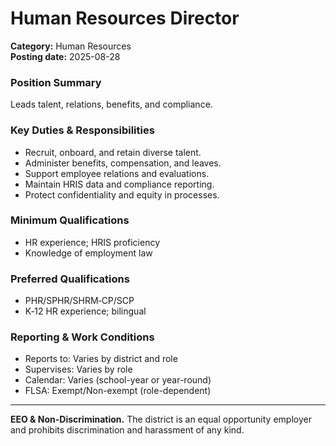 # Human Resources Director

**Category:** Human Resources  
**Posting date:** 2025-08-28

### Position Summary

Leads talent, relations, benefits, and compliance.

### Key Duties & Responsibilities
- Recruit, onboard, and retain diverse talent.
- Administer benefits, compensation, and leaves.
- Support employee relations and evaluations.
- Maintain HRIS data and compliance reporting.
- Protect confidentiality and equity in processes.

### Minimum Qualifications
- HR experience; HRIS proficiency
- Knowledge of employment law

### Preferred Qualifications
- PHR/SPHR/SHRM‑CP/SCP
- K‑12 HR experience; bilingual

### Reporting & Work Conditions
- Reports to: Varies by district and role
- Supervises: Varies by role
- Calendar: Varies (school-year or year-round)
- FLSA: Exempt/Non-exempt (role-dependent)

---
**EEO & Non-Discrimination.** The district is an equal opportunity employer and prohibits discrimination and harassment of any kind.
